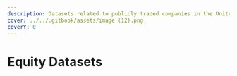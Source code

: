 ```yaml
---
description: Datasets related to publicly traded companies in the United States.
cover: ../../.gitbook/assets/image (12).png
coverY: 0
---
```


# Equity Datasets


